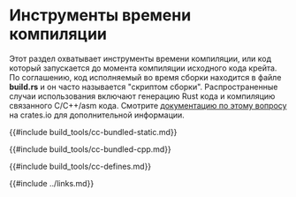 # Инструменты времени компиляции

Этот раздел охватывает инструменты времени компиляции, или код который запускается до момента компиляции исходного кода крейта. По соглашению, код исполняемый во время сборки находится в файле **build.rs** и он часто называется "скриптом сборки". Распространенные случаи использования включают генерацию Rust кода и компиляцию связанного C/C++/asm кода. Смотрите [ документацию по этому вопросу] на crates.io для дополнительной информации.

{{#include build_tools/cc-bundled-static.md}}

{{#include build_tools/cc-bundled-cpp.md}}

{{#include build_tools/cc-defines.md}}

{{#include ../links.md}}


[ документацию по этому вопросу]: http://doc.crates.io/build-script.html